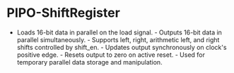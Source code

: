 # PIPO-ShiftRegister
- Loads 16-bit data in parallel on the load signal.  - Outputs 16-bit data in parallel simultaneously.  - Supports left, right, arithmetic left, and right shifts controlled by shift_en.  - Updates output synchronously on clock's positive edge.  - Resets output to zero on active reset.  - Used for temporary parallel data storage and manipulation.

